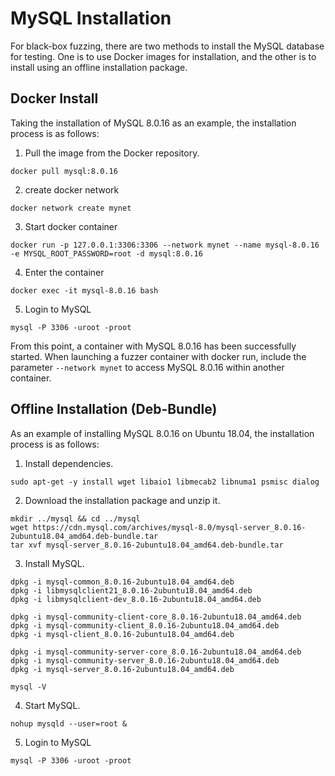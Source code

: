 # MySQL Installation
For black-box fuzzing, there are two methods to install the MySQL database for testing. One is to use Docker images for installation, and the other is to install using an offline installation package.

## Docker Install
Taking the installation of MySQL 8.0.16 as an example, the installation process is as follows:
1. Pull the image from the Docker repository.
```shell
docker pull mysql:8.0.16
```
2. create docker network
```shell
docker network create mynet
```
3. Start docker container
```shell
docker run -p 127.0.0.1:3306:3306 --network mynet --name mysql-8.0.16 -e MYSQL_ROOT_PASSWORD=root -d mysql:8.0.16
````
4. Enter the container
```shell
docker exec -it mysql-8.0.16 bash
```
5. Login to MySQL
```shell
mysql -P 3306 -uroot -proot
```
From this point, a container with MySQL 8.0.16 has been successfully started. When launching a fuzzer container with docker run, include the parameter `--network mynet` to access MySQL 8.0.16 within another container.
## Offline Installation (Deb-Bundle)
As an example of installing MySQL 8.0.16 on Ubuntu 18.04, the installation process is as follows:
1. Install dependencies.
```shell
sudo apt-get -y install wget libaio1 libmecab2 libnuma1 psmisc dialog
```
2. Download the installation package and unzip it.
```shell
mkdir ../mysql && cd ../mysql
wget https://cdn.mysql.com/archives/mysql-8.0/mysql-server_8.0.16-2ubuntu18.04_amd64.deb-bundle.tar
tar xvf mysql-server_8.0.16-2ubuntu18.04_amd64.deb-bundle.tar
```
3. Install MySQL.
```shell
dpkg -i mysql-common_8.0.16-2ubuntu18.04_amd64.deb
dpkg -i libmysqlclient21_8.0.16-2ubuntu18.04_amd64.deb
dpkg -i libmysqlclient-dev_8.0.16-2ubuntu18.04_amd64.deb

dpkg -i mysql-community-client-core_8.0.16-2ubuntu18.04_amd64.deb
dpkg -i mysql-community-client_8.0.16-2ubuntu18.04_amd64.deb
dpkg -i mysql-client_8.0.16-2ubuntu18.04_amd64.deb

dpkg -i mysql-community-server-core_8.0.16-2ubuntu18.04_amd64.deb
dpkg -i mysql-community-server_8.0.16-2ubuntu18.04_amd64.deb
dpkg -i mysql-server_8.0.16-2ubuntu18.04_amd64.deb

mysql -V
```
4. Start MySQL.
```shell
nohup mysqld --user=root &
```

5. Login to MySQL
```shell
mysql -P 3306 -uroot -proot
```